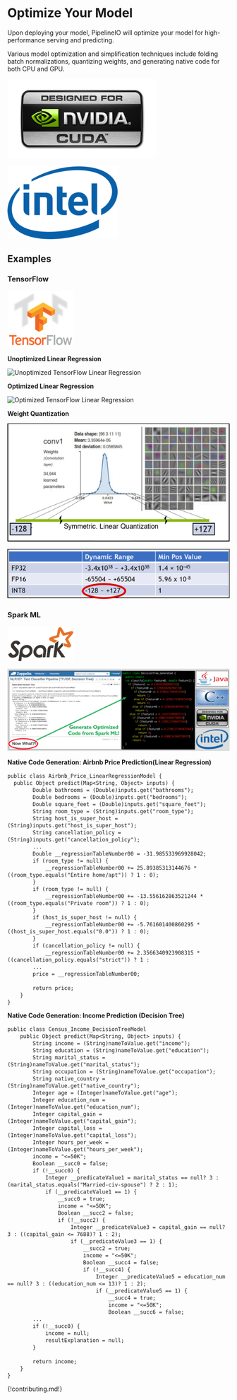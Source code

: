 # Optimize Your Model 
Upon deploying your model, PipelineIO will optimize your model for high-performance serving and predicting.

Various model optimization and simplification techniques include folding batch normalizations, quantizing weights, and generating native code for both CPU and GPU.

![Nvidia GPU](/img/nvidia-cuda-338x181.png) 

![Intel CPU](/img/intel-logo-250x165.png)

## Examples

### TensorFlow
![TensorFlow](/img/tensorflow-logo-150x128.png)

**Unoptimized Linear Regression**

![Unoptimized TensorFlow Linear Regression](/img/unoptimized_tensorflow_linear.png)

**Optimized Linear Regression**

![Optimized TensorFlow Linear Regression](/img/optimized_tensorflow_linear.png)

**Weight Quantization**

![Weight Quantization 1](img/weight-quantization-1.png)

![Weight Quantization 2](img/weight-quantization-2.png)

### Spark ML
![Spark](/img/spark-logo-150x78.png)

![Generate and Optimize Spark ML Model](/img/ml-model-generating-and-optimizing.png) 

**Native Code Generation: Airbnb Price Prediction(Linear Regression)**
```
public class Airbnb_Price_LinearRegressionModel {
  public Object predict(Map<String, Object> inputs) {
        Double bathrooms = (Double)inputs.get("bathrooms");
        Double bedrooms = (Double)inputs.get("bedrooms");
        Double square_feet = (Double)inputs.get("square_feet");
        String room_type = (String)inputs.get("room_type");
        String host_is_super_host = (String)inputs.get("host_is_super_host");
        String cancellation_policy = (String)inputs.get("cancellation_policy");
        ...        
        Double __regressionTableNumber00 = -31.985533969928042;
        if (room_type != null) {
            __regressionTableNumber00 += 25.89385313144676 * ((room_type.equals("Entire home/apt")) ? 1 : 0);
        }
        if (room_type != null) {
            __regressionTableNumber00 += -13.556162863521244 * ((room_type.equals("Private room")) ? 1 : 0);
        }
        if (host_is_super_host != null) {
            __regressionTableNumber00 += -5.761601400860295 * ((host_is_super_host.equals("0.0")) ? 1 : 0);
        }
        if (cancellation_policy != null) {
            __regressionTableNumber00 += 2.3566340923908315 * ((cancellation_policy.equals("strict")) ? 1 : 
        ...
        price = __regressionTableNumber00;

        return price;
    }
}
```

**Native Code Generation: Income Prediction (Decision Tree)**
``` 
public class Census_Income_DecisionTreeModel
    public Object predict(Map<String, Object> inputs) {
        String income = (String)nameToValue.get("income");
        String education = (String)nameToValue.get("education");
        String marital_status = (String)nameToValue.get("marital_status");
        String occupation = (String)nameToValue.get("occupation");
        String native_country = (String)nameToValue.get("native_country");
        Integer age = (Integer)nameToValue.get("age");
        Integer education_num = (Integer)nameToValue.get("education_num");
        Integer capital_gain = (Integer)nameToValue.get("capital_gain");
        Integer capital_loss = (Integer)nameToValue.get("capital_loss");
        Integer hours_per_week = (Integer)nameToValue.get("hours_per_week");
        income = "<=50K";
        Boolean __succ0 = false;
        if (!__succ0) {
            Integer __predicateValue1 = marital_status == null? 3 : (marital_status.equals("Married-civ-spouse") ? 2 : 1);
            if (__predicateValue1 == 1) {
                __succ0 = true;
                income = "<=50K";
                Boolean __succ2 = false;
                if (!__succ2) {
                    Integer __predicateValue3 = capital_gain == null? 3 : ((capital_gain <= 7688)? 1 : 2);
                    if (__predicateValue3 == 1) {
                        __succ2 = true;
                        income = "<=50K";
                        Boolean __succ4 = false;
                        if (!__succ4) {
                            Integer __predicateValue5 = education_num == null? 3 : ((education_num <= 13)? 1 : 2);
                            if (__predicateValue5 == 1) {
                                __succ4 = true;
                                income = "<=50K";
                                Boolean __succ6 = false;
        ...
        if (!__succ0) {
            income = null;
            resultExplanation = null;
        }

        return income;         
    }
} 
```

{!contributing.md!}
